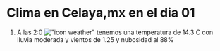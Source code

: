 # Clima en Celaya,mx en el dia 01

1. A las 2:0 !["icon weather"](http://openweathermap.org/img/w/10n.png) tenemos una temperatura de 14.3 C con lluvia moderada y  vientos de 1.25 y nubosidad al 88%
